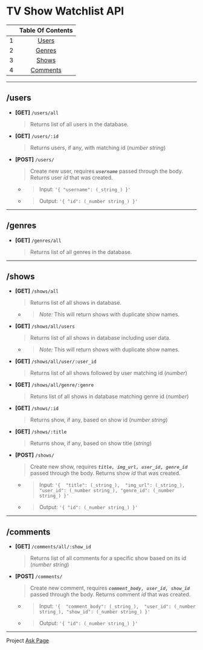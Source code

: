 # TV Show Watchlist API

||Table Of Contents|
|:--|:----:|
|1| [Users](http://temp)|
|2| [Genres](http://temp)|
|3| [Shows](http://temp)|
|4| [Comments](http://temp)|

___
## **/users**
- **[GET]** `/users/all`
    > Returns list of all users in the database.

- **[GET]** `/users/:id`
    > Returns users, if any, with matching id (_number string_)

- **[POST]** `/users/`
    > Create new user, requires **_`username`_** passed through the body. Returns user _id_ that was created.
   -  > Input: `'{ "username": (_string_) }'`
   -  > Output: `'{ "id": (_number string_) }'`
___

## **/genres**
- **[GET]** `/genres/all`
    > Returns list of all genres in the database.
___

## **/shows**
- **[GET]** `/shows/all`
    > Returns list of all shows in database.
    - > _Note:_ This will return shows with duplicate show names.

 - **[GET]** `/shows/all/users`
    > Returns list of all shows in database including user data.
    - > _Note:_ This will return shows with duplicate show names.
 
- **[GET]** `/shows/all/user/:user_id`
    > Returns list of all shows followed by user matching id (_number_)

- **[GET]** `/shows/all/genre/:genre`
    > Retuns list of all shows in database matching genre id (_number_)

- **[GET]** `/shows/:id`
    > Returns show, if any, based on show id (_number string_)

- **[GET]** `/shows/:title`
    > Returns show, if any, based on show title (_string_)

- **[POST]** `/shows/`
    > Create new show, requires  **_`title, img_url, user_id, genre_id`_** passed through the body. Returns show _id_ that was created.
   -  > Input: `'{ 
    "title": (_string_), 
    "img_url": (_string_), 
    "user_id": (_number string_),
    "genre_id": (_number string_)
     }'`
   -  > Output: `'{ "id": (_number string_) }'`
___
## **/comments**
- **[GET]** `/comments/all/:show_id`
    > Returns list of all comments for a specific show based on its id (_number string_)

- **[POST]** `/comments/`
    > Create new comment, requires  **_`comment_body, user_id, show_id `_** passed through the body. Returns comment _id_ that was created.
   -  > Input: `'{ 
    "comment_body": (_string_), 
    "user_id": (_number string_),
    "show_id": (_number string_)
     }'`
   -  > Output: `'{ "id": (_number string_) }'`

___


Project [Ask Page](https://github.com/joinpursuit/PCNW-Web-Final) 